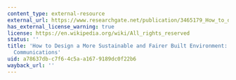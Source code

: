 ```yaml
---
content_type: external-resource
external_url: https://www.researchgate.net/publication/3465179_How_to_design_a_more_sustainable_and_fairer_built_environment_Transport_and_communications
has_external_license_warning: true
license: https://en.wikipedia.org/wiki/All_rights_reserved
status: ''
title: 'How to Design a More Sustainable and Fairer Built Environment: Transport and
  Communications'
uid: a78637db-c7f6-4c5a-a167-9189dc0f22b6
wayback_url: ''
---
```

